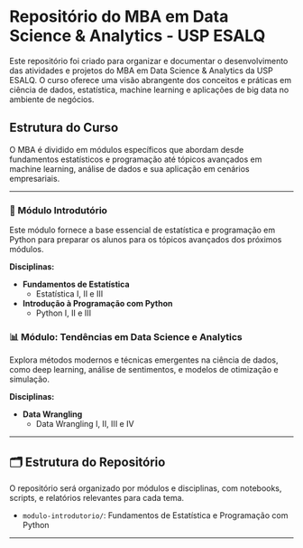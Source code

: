 # Repositório do MBA em Data Science & Analytics - USP ESALQ

Este repositório foi criado para organizar e documentar o desenvolvimento das atividades e projetos do MBA em Data Science & Analytics da USP ESALQ. O curso oferece uma visão abrangente dos conceitos e práticas em ciência de dados, estatística, machine learning e aplicações de big data no ambiente de negócios.

## Estrutura do Curso

O MBA é dividido em módulos específicos que abordam desde fundamentos estatísticos e programação até tópicos avançados em machine learning, análise de dados e sua aplicação em cenários empresariais.

---

### 📘 Módulo Introdutório

Este módulo fornece a base essencial de estatística e programação em Python para preparar os alunos para os tópicos avançados dos próximos módulos.

**Disciplinas:**
- **Fundamentos de Estatística**
  - Estatística I, II e III
- **Introdução à Programação com Python**
  - Python I, II e III

### 📊 Módulo: Tendências em Data Science e Analytics

Explora métodos modernos e técnicas emergentes na ciência de dados, como deep learning, análise de sentimentos, e modelos de otimização e simulação.

**Disciplinas:**
- **Data Wrangling**
  - Data Wrangling I, II, III e IV


---



## 🗂 Estrutura do Repositório

O repositório será organizado por módulos e disciplinas, com notebooks, scripts, e relatórios relevantes para cada tema.

- `modulo-introdutorio/`: Fundamentos de Estatística e Programação com Python

---


